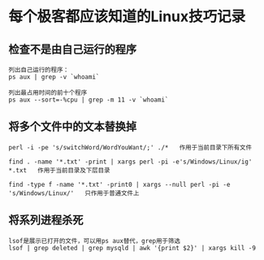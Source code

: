 # 每个极客都应该知道的Linux技巧记录

## 检查不是由自己运行的程序

```
列出自己运行的程序：
ps aux | grep -v `whoami`

列出最占用时间的前十个程序
ps aux --sort=-%cpu | grep -m 11 -v `whoami`
```

## 将多个文件中的文本替换掉

```
perl -i -pe 's/switchWord/WordYouWant/;' ./*   作用于当前目录下所有文件

find . -name '*.txt' -print | xargs perl -pi -e's/Windows/Linux/ig' *.txt   作用于当前目录及下层目录

find -type f -name '*.txt' -print0 | xargs --null perl -pi -e 's/Windows/Linux/'   只作用于普通文件上
```

## 将系列进程杀死

```
lsof是展示已打开的文件，可以用ps aux替代，grep用于筛选
lsof | grep deleted | grep mysqld | awk '{print $2}' | xargs kill -9
```
